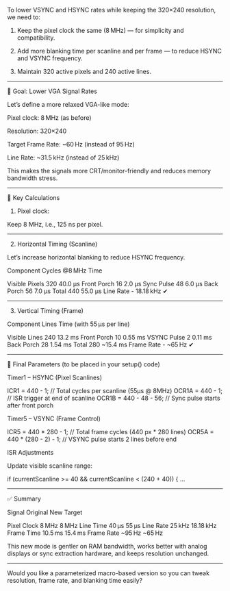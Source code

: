 To lower VSYNC and HSYNC rates while keeping the 320×240 resolution, we need to:

1. Keep the pixel clock the same (8 MHz) — for simplicity and compatibility.


2. Add more blanking time per scanline and per frame — to reduce HSYNC and VSYNC frequency.


3. Maintain 320 active pixels and 240 active lines.




---

🎯 Goal: Lower VGA Signal Rates

Let’s define a more relaxed VGA-like mode:

Pixel clock: 8 MHz (as before)

Resolution: 320×240

Target Frame Rate: ~60 Hz (instead of 95 Hz)

Line Rate: ~31.5 kHz (instead of 25 kHz)


This makes the signals more CRT/monitor-friendly and reduces memory bandwidth stress.


---

🧮 Key Calculations

1. Pixel clock:

Keep 8 MHz, i.e., 125 ns per pixel.


---

2. Horizontal Timing (Scanline)

Let’s increase horizontal blanking to reduce HSYNC frequency.

Component	Cycles @8 MHz	Time

Visible Pixels	320	40.0 µs
Front Porch	16	2.0 µs
Sync Pulse	48	6.0 µs
Back Porch	56	7.0 µs
Total	440	55.0 µs
Line Rate	-	18.18 kHz ✔



---

3. Vertical Timing (Frame)

Component	Lines	Time (with 55 µs per line)

Visible Lines	240	13.2 ms
Front Porch	10	0.55 ms
VSYNC Pulse	2	0.11 ms
Back Porch	28	1.54 ms
Total	280	~15.4 ms
Frame Rate	-	~65 Hz ✔



---

🧪 Final Parameters (to be placed in your setup() code)

Timer1 – HSYNC (Pixel Scanlines)

ICR1 = 440 - 1;         // Total cycles per scanline (55µs @ 8MHz)
OCR1A = 440 - 1;        // ISR trigger at end of scanline
OCR1B = 440 - 48 - 56;  // Sync pulse starts after front porch

Timer5 – VSYNC (Frame Control)

ICR5 = 440 * 280 - 1;   // Total frame cycles (440 px * 280 lines)
OCR5A = 440 * (280 - 2) - 1;  // VSYNC pulse starts 2 lines before end

ISR Adjustments

Update visible scanline range:

if (currentScanline >= 40 && currentScanline < (240 + 40)) {
    ...


---

✅ Summary

Signal	Original	New Target

Pixel Clock	8 MHz	8 MHz
Line Time	40 µs	55 µs
Line Rate	25 kHz	18.18 kHz
Frame Time	10.5 ms	15.4 ms
Frame Rate	~95 Hz	~65 Hz


This new mode is gentler on RAM bandwidth, works better with analog displays or sync extraction hardware, and keeps resolution unchanged.


---

Would you like a parameterized macro-based version so you can tweak resolution, frame rate, and blanking time easily?

